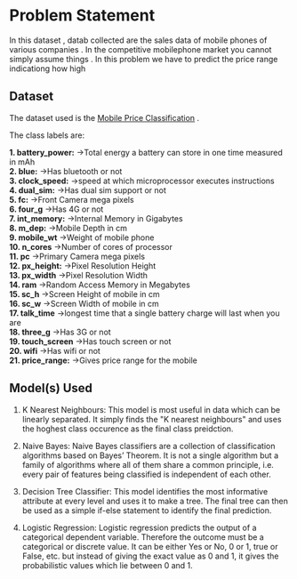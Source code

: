 # Problem Statement 
In this dataset , datab collected are the sales data of mobile phones of various companies . In the competitive mobilephone market you cannot simply assume things . In this problem we have to predict the price range indicationg how high 
## Dataset

The dataset used is the [Mobile Price Classification](https://www.kaggle.com/iabhishekofficial/mobile-price-classification) . 

The  class labels are:
<br>

**1. battery_power:** ->Total energy a battery can store in one time measured in mAh
<br>
**2. blue:** ->Has bluetooth or not
<br>
**3. clock_speed:** ->speed at which microprocessor executes instructions
<br>
**4. dual_sim:** ->Has dual sim support or not
<br>
**5. fc:** ->Front Camera mega pixels
<br>
**6. four_g** ->Has 4G or not
<br>
**7. int_memory:** ->Internal Memory in Gigabytes
<br>
**8. m_dep:** ->Mobile Depth in cm
<br>
**9. mobile_wt** ->Weight of mobile phone
<br>
**10. n_cores** ->Number of cores of processor
<br>
**11. pc** ->Primary Camera mega pixels 
<br>
**12. px_height:** ->Pixel Resolution Height
<br>
**13. px_width** ->Pixel Resolution Width
<br>
**14. ram** ->Random Access Memory in Megabytes
<br>
**15. sc_h** ->Screen Height of mobile in cm
<br>
**16. sc_w** ->Screen Width of mobile in cm
<br>
**17. talk_time** ->longest time that a single battery charge will last when you are
<br>
**18. three_g** ->Has 3G or not
<br>
**19. touch_screen** ->Has touch screen or not
<br>
**20. wifi** ->Has wifi or not
<br>
**21. price_range:** ->Gives price range for the mobile
<br>


## Model(s) Used

1. K Nearest Neighbours: This model is most useful in data which can be linearly separated. It simply finds the "K nearest neighbours" and uses the hoghest class occurence as the final class preidction.

2. Naive Bayes: Naive Bayes classifiers are a collection of classification algorithms based on Bayes’ Theorem. It is not a single algorithm but a family of algorithms where all of them share a common principle, i.e. every pair of features being classified is independent of each other.

3. Decision Tree Classifier: This model identifies the most informative attribute at every level and uses it to make a tree. The final tree can then be used as a simple if-else statement to identify the final prediction.

4. Logistic Regression: Logistic regression predicts the output of a categorical dependent variable. Therefore the outcome must be a categorical or discrete value. It can be either Yes or No, 0 or 1, true or False, etc. but instead of giving the exact value as 0 and 1, it gives the probabilistic values which lie between 0 and 1.



